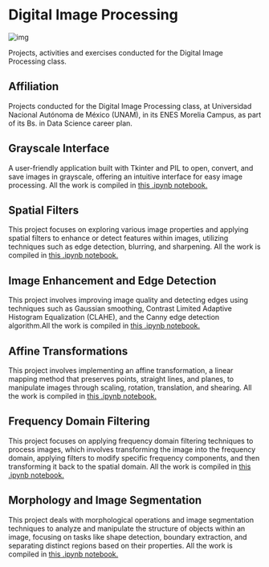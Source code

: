 
# Digital Image Processing
![img](https://github.com/user-attachments/assets/538b614a-0912-4419-9023-dc8bf132451d)


Projects, activities and exercises conducted for the Digital Image Processing class. 

## Affiliation
Projects conducted for the Digital Image Processing class, at Universidad Nacional Autónoma de México (UNAM), in its ENES Morelia Campus, as part of its Bs. in Data Science career plan. 

## Grayscale Interface
A user-friendly application built with Tkinter and PIL to open, convert, and save images in grayscale, offering an intuitive interface for easy image processing. All the work is compiled in [this .ipynb notebook.](https://github.com/LuisDHuante/Digital-Image-Processing/blob/main/Grayscale_Interface_LuisDavidHuante.py)

## Spatial Filters
This project focuses on exploring various image properties and applying spatial filters to enhance or detect features within images, utilizing techniques such as edge detection, blurring, and sharpening. All the work is compiled in [this .ipynb notebook.](https://github.com/LuisDHuante/Digital-Image-Processing/blob/main/Tarea2_FiltrosEspaciales.ipynb)

## Image Enhancement and Edge Detection
This project involves improving image quality and detecting edges using techniques such as Gaussian smoothing, Contrast Limited Adaptive Histogram Equalization (CLAHE), and the Canny edge detection algorithm.All the work is compiled in [this .ipynb notebook.](https://github.com/LuisDHuante/Digital-Image-Processing/blob/main/Tarea3DeteccionBordes_LuisDavidHuante.ipynb)

## Affine Transformations
This project involves implementing an affine transformation, a linear mapping method that preserves points, straight lines, and planes, to manipulate images through scaling, rotation, translation, and shearing. All the work is compiled in [this .ipynb notebook.](https://github.com/LuisDHuante/Digital-Image-Processing/blob/main/TransformacionesAfines_LDH.ipynb)

## Frequency Domain Filtering
This project focuses on applying frequency domain filtering techniques to process images, which involves transforming the image into the frequency domain, applying filters to modify specific frequency components, and then transforming it back to the spatial domain. All the work is compiled in [this .ipynb notebook.](https://github.com/LuisDHuante/Digital-Image-Processing/blob/main/FiltradoFrecuencial_LDH.ipynb)

## Morphology and Image Segmentation
This project deals with morphological operations and image segmentation techniques to analyze and manipulate the structure of objects within an image, focusing on tasks like shape detection, boundary extraction, and separating distinct regions based on their properties. All the work is compiled in [this .ipynb notebook.](https://github.com/LuisDHuante/Digital-Image-Processing/blob/main/Morfolog%C3%ADa_LuisDavidHuante.ipynb)
